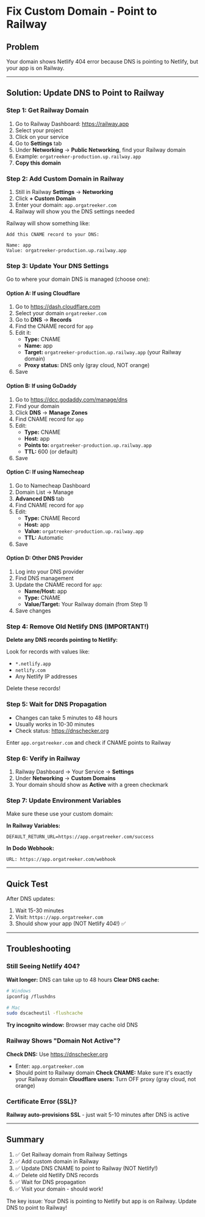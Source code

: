 # Fix Custom Domain - Point to Railway

## Problem
Your domain shows Netlify 404 error because DNS is pointing to Netlify, but your app is on Railway.

---

## Solution: Update DNS to Point to Railway

### Step 1: Get Railway Domain

1. Go to Railway Dashboard: https://railway.app
2. Select your project
3. Click on your service
4. Go to **Settings** tab
5. Under **Networking** → **Public Networking**, find your Railway domain
6. Example: `orgatreeker-production.up.railway.app`
7. **Copy this domain**

### Step 2: Add Custom Domain in Railway

1. Still in Railway **Settings** → **Networking**
2. Click **+ Custom Domain**
3. Enter your domain: `app.orgatreeker.com`
4. Railway will show you the DNS settings needed

Railway will show something like:
```
Add this CNAME record to your DNS:

Name: app
Value: orgatreeker-production.up.railway.app
```

### Step 3: Update Your DNS Settings

Go to where your domain DNS is managed (choose one):

#### Option A: If using Cloudflare
1. Go to https://dash.cloudflare.com
2. Select your domain `orgatreeker.com`
3. Go to **DNS** → **Records**
4. Find the CNAME record for `app`
5. Edit it:
   - **Type:** CNAME
   - **Name:** app
   - **Target:** `orgatreeker-production.up.railway.app` (your Railway domain)
   - **Proxy status:** DNS only (gray cloud, NOT orange)
6. Save

#### Option B: If using GoDaddy
1. Go to https://dcc.godaddy.com/manage/dns
2. Find your domain
3. Click **DNS** → **Manage Zones**
4. Find CNAME record for `app`
5. Edit:
   - **Type:** CNAME
   - **Host:** app
   - **Points to:** `orgatreeker-production.up.railway.app`
   - **TTL:** 600 (or default)
6. Save

#### Option C: If using Namecheap
1. Go to Namecheap Dashboard
2. Domain List → Manage
3. **Advanced DNS** tab
4. Find CNAME record for `app`
5. Edit:
   - **Type:** CNAME Record
   - **Host:** app
   - **Value:** `orgatreeker-production.up.railway.app`
   - **TTL:** Automatic
6. Save

#### Option D: Other DNS Provider
1. Log into your DNS provider
2. Find DNS management
3. Update the CNAME record for `app`:
   - **Name/Host:** app
   - **Type:** CNAME
   - **Value/Target:** Your Railway domain (from Step 1)
4. Save changes

### Step 4: Remove Old Netlify DNS (IMPORTANT!)

**Delete any DNS records pointing to Netlify:**

Look for records with values like:
- `*.netlify.app`
- `netlify.com`
- Any Netlify IP addresses

Delete these records!

### Step 5: Wait for DNS Propagation

- Changes can take 5 minutes to 48 hours
- Usually works in 10-30 minutes
- Check status: https://dnschecker.org

Enter `app.orgatreeker.com` and check if CNAME points to Railway

### Step 6: Verify in Railway

1. Railway Dashboard → Your Service → **Settings**
2. Under **Networking** → **Custom Domains**
3. Your domain should show as **Active** with a green checkmark

### Step 7: Update Environment Variables

Make sure these use your custom domain:

**In Railway Variables:**
```
DEFAULT_RETURN_URL=https://app.orgatreeker.com/success
```

**In Dodo Webhook:**
```
URL: https://app.orgatreeker.com/webhook
```

---

## Quick Test

After DNS updates:

1. Wait 15-30 minutes
2. Visit: `https://app.orgatreeker.com`
3. Should show your app (NOT Netlify 404!) ✅

---

## Troubleshooting

### Still Seeing Netlify 404?

**Wait longer:** DNS can take up to 48 hours
**Clear DNS cache:**
```bash
# Windows
ipconfig /flushdns

# Mac
sudo dscacheutil -flushcache
```
**Try incognito window:** Browser may cache old DNS

### Railway Shows "Domain Not Active"?

**Check DNS:** Use https://dnschecker.org
- Enter: `app.orgatreeker.com`
- Should point to Railway domain
**Check CNAME:** Make sure it's exactly your Railway domain
**Cloudflare users:** Turn OFF proxy (gray cloud, not orange)

### Certificate Error (SSL)?

**Railway auto-provisions SSL** - just wait 5-10 minutes after DNS is active

---

## Summary

1. ✅ Get Railway domain from Railway Settings
2. ✅ Add custom domain in Railway
3. ✅ Update DNS CNAME to point to Railway (NOT Netlify!)
4. ✅ Delete old Netlify DNS records
5. ✅ Wait for DNS propagation
6. ✅ Visit your domain - should work!

The key issue: Your DNS is pointing to Netlify but app is on Railway. Update DNS to point to Railway!
